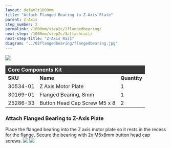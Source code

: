 ```yaml
---
layout: default1000mm
title: "Attach Flanged Bearing to Z-Axis Plate"
parent: Z-Axis
step_number: 2
permalink: /1000mm/step2c/2flangedbearing/
next-step: /1000mm/step2c/3attachrail/
next-step-title: "Z-Axis Rail"
diagram: "../02flangedbearing/flangedbearing.jpg"
---
```

<img src="../../step2/photo/jpfs_DSC2684.jpg">

<table>
  <tr>
    <td style="color:#fff;background: #383838" colspan="3">
      <b>Core Components Kit</b>
    </td>
  </tr>
  <tr>
    <td>
      <b>SKU</b>
    </td>
    <td>
      <b>Name</b>
    </td>
    <td>
      <b>Quantity</b>
    </td>
  </tr>
  <tr>
    <td>
      30534-01
    </td>
    <td>
      Z Axis Motor Plate
    </td>
    <td>
      1
    </td>
  </tr>
  <tr>
    <td>
      30169-01
    </td>
    <td>
      Flanged Bearing, 8mm
    </td>
    <td>
      1
    </td>
  </tr>
  <tr>
    <td>
      25286-33
    </td>
    <td>
      Button Head Cap Screw M5 x 8
    </td>
    <td>
      2
    </td>
  </tr>
</table>

<h3>Attach Flanged Bearing to Z-Axis Plate</h3>


Place the flanged bearing into the Z axis motor plate so it rests in the recess for the flange. Secure the bearing with 2x M5x8mm button head cap screws.
<img src="../../step2/photo/jpfs_DSC2680.jpg">
<img src="../../step2/photo/jpfs_DSC2681.jpg">


